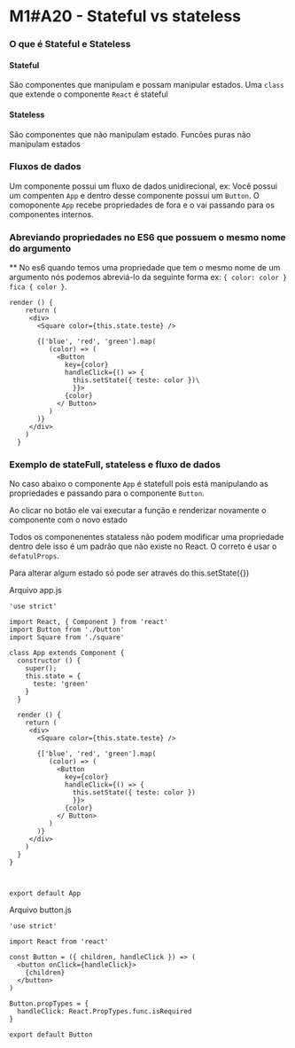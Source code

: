 # M1#A20 - Stateful vs stateless


### O que é Stateful e  Stateless

#### Stateful
São componentes que manipulam e possam manipular estados. Uma `class` que extende o componente `React` é stateful

#### Stateless
São componentes que não manipulam estado. Funcões puras não manipulam estados

### Fluxos de dados
Um componente possui um fluxo de dados unidirecional, ex: Você possui um compenten `App` e dentro desse componente possui um `Button`. O comoponente `App` recebe propriedades de fora e o vai passando para os componentes internos.

### Abreviando propriedades no ES6 que possuem o mesmo nome do argumento

** No es6 quando temos uma propriedade que tem o mesmo nome de um argumento nós podemos abreviá-lo da seguinte forma ex: `{ color: color } fica { color }`.

```
render () {
    return (
     <div>
       <Square color={this.state.teste} />

       {['blue', 'red', 'green'].map(
          (color) => (
            <Button
              key={color}
              handleClick={() => {
                this.setState({ teste: color })\
                }}>
              {color}
            </ Button>
          )
       )}
     </div>
    )
  }
```

### Exemplo de stateFull, stateless e fluxo de dados

No caso abaixo o componente `App` é statefull pois está manipulando as propriedades e passando para o componente `Button`.

Ao clicar no botão ele vai executar a função e renderizar novamente o componente com o novo estado

Todos os componenentes stataless não podem modificar uma propriedade dentro dele isso é um padrão que não existe no React. O correto é usar o `defatulProps`.

Para alterar algum estado só pode ser através do this.setState({})


Arquivo app.js
```
'use strict'

import React, { Component } from 'react'
import Button from './button'
import Square from './square'

class App extends Component {
  constructor () {
    super();
    this.state = {
      teste: 'green'
    }
  }

  render () {
    return (
     <div>
       <Square color={this.state.teste} />

       {['blue', 'red', 'green'].map(
          (color) => (
            <Button
              key={color}
              handleClick={() => {
                this.setState({ teste: color })
                }}>
              {color}
            </ Button>
          )
       )}
     </div>
    )
  }
}



export default App
```

Arquivo button.js

```
'use strict'

import React from 'react'

const Button = ({ children, handleClick }) => (
  <button onClick={handleClick}>
    {children}
  </button>
)

Button.propTypes = {
  handleClick: React.PropTypes.func.isRequired
}

export default Button

```
